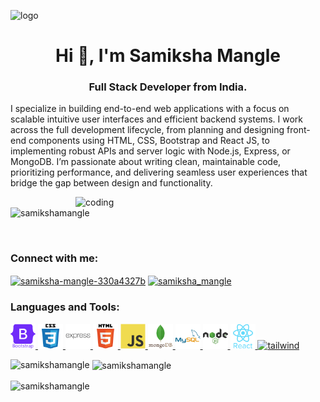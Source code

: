 ![logo](https://external-preview.redd.it/duplicati-gets-first-stable-release-of-2-x-branch-v0-QBPpeQlMNZXiQC5w202dv5JwlxYUyxuKM_ktTAGYcPg.jpg?auto=webp&s=943eb2cc6d846ee411f2d29205fdc19e20c43938)
<h1 align="center">Hi 👋, I'm Samiksha Mangle</h1>
<h3 align="center">Full Stack Developer from India.</h3>
<p class="text-base text-gray-700 leading-relaxed tracking-normal mb-4 max-w-3xl"> I specialize in building end-to-end web applications with a focus on scalable intuitive user interfaces and efficient backend systems. I work across the full development lifecycle, from planning and designing front-end components using HTML, CSS, Bootstrap and React JS, to implementing robust APIs and server logic with Node.js, Express, or MongoDB. I’m passionate about writing clean, maintainable code, prioritizing performance, and delivering seamless user experiences that bridge the gap between design and functionality.</p>
<img align="right"alt="coding"width="400"src="https://cdn-learn.adafruit.com/guides/images/000/003/613/medium800/Fancy_Octocat_guide_image.png"

<p align="left"> <img src="https://komarev.com/ghpvc/?username=samikshamangle&label=Profile%20views&color=0e75b6&style=flat" alt="samikshamangle" /> </p>

<p align="left"> <a href="https://twitter.com/" target="blank"><img src="https://img.shields.io/twitter/follow/?logo=twitter&style=for-the-badge" alt="" /></a> </p>

<h3 align="left">Connect with me:</h3>
<p align="left">
<a href="https://linkedin.com/in/samiksha-mangle-330a4327b" target="blank"><img align="center" src="https://raw.githubusercontent.com/rahuldkjain/github-profile-readme-generator/master/src/images/icons/Social/linked-in-alt.svg" alt="samiksha-mangle-330a4327b" height="30" width="40" /></a>
<a href="https://instagram.com/samiksha_mangle" target="blank"><img align="center" src="https://raw.githubusercontent.com/rahuldkjain/github-profile-readme-generator/master/src/images/icons/Social/instagram.svg" alt="samiksha_mangle" height="30" width="40" /></a>
</p>

<h3 align="left">Languages and Tools:</h3>
<p align="left"> <a href="https://getbootstrap.com" target="_blank" rel="noreferrer"> <img src="https://raw.githubusercontent.com/devicons/devicon/master/icons/bootstrap/bootstrap-plain-wordmark.svg" alt="bootstrap" width="40" height="40"/> </a> <a href="https://www.w3schools.com/css/" target="_blank" rel="noreferrer"> <img src="https://raw.githubusercontent.com/devicons/devicon/master/icons/css3/css3-original-wordmark.svg" alt="css3" width="40" height="40"/> </a> <a href="https://expressjs.com" target="_blank" rel="noreferrer"> <img src="https://raw.githubusercontent.com/devicons/devicon/master/icons/express/express-original-wordmark.svg" alt="express" width="40" height="40"/> </a> <a href="https://www.w3.org/html/" target="_blank" rel="noreferrer"> <img src="https://raw.githubusercontent.com/devicons/devicon/master/icons/html5/html5-original-wordmark.svg" alt="html5" width="40" height="40"/> </a> <a href="https://developer.mozilla.org/en-US/docs/Web/JavaScript" target="_blank" rel="noreferrer"> <img src="https://raw.githubusercontent.com/devicons/devicon/master/icons/javascript/javascript-original.svg" alt="javascript" width="40" height="40"/> </a> <a href="https://www.mongodb.com/" target="_blank" rel="noreferrer"> <img src="https://raw.githubusercontent.com/devicons/devicon/master/icons/mongodb/mongodb-original-wordmark.svg" alt="mongodb" width="40" height="40"/> </a> <a href="https://www.mysql.com/" target="_blank" rel="noreferrer"> <img src="https://raw.githubusercontent.com/devicons/devicon/master/icons/mysql/mysql-original-wordmark.svg" alt="mysql" width="40" height="40"/> </a> <a href="https://nodejs.org" target="_blank" rel="noreferrer"> <img src="https://raw.githubusercontent.com/devicons/devicon/master/icons/nodejs/nodejs-original-wordmark.svg" alt="nodejs" width="40" height="40"/> </a> <a href="https://reactjs.org/" target="_blank" rel="noreferrer"> <img src="https://raw.githubusercontent.com/devicons/devicon/master/icons/react/react-original-wordmark.svg" alt="react" width="40" height="40"/> </a> <a href="https://tailwindcss.com/" target="_blank" rel="noreferrer"> <img src="https://www.vectorlogo.zone/logos/tailwindcss/tailwindcss-icon.svg" alt="tailwind" width="40" height="40"/> </a> </p>

<p><img align="left" src="https://github-readme-stats.vercel.app/api/top-langs?username=samikshamangle&show_icons=true&locale=en&layout=compact" alt="samikshamangle" /></p>

<p>&nbsp;<img align="center" src="https://github-readme-stats.vercel.app/api?username=samikshamangle&show_icons=true&locale=en" alt="samikshamangle" /></p>

<p><img align="center" src="https://github-readme-streak-stats.herokuapp.com/?user=samikshamangle&" alt="samikshamangle" /></p>
